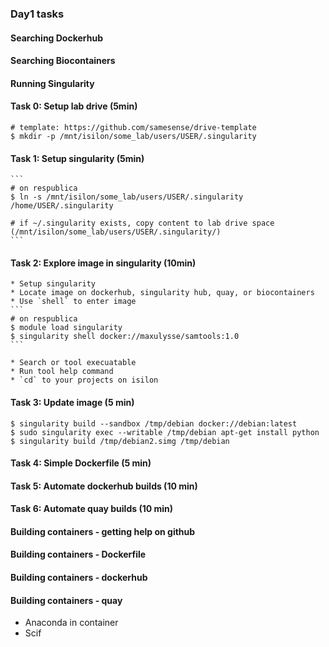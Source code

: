 ### Day1 tasks

#### Searching Dockerhub

#### Searching Biocontainers

#### Running Singularity

#### Task 0: Setup lab drive (5min)
```
# template: https://github.com/samesense/drive-template
$ mkdir -p /mnt/isilon/some_lab/users/USER/.singularity
```

#### Task 1: Setup singularity (5min)
    ```
    # on respublica
    $ ln -s /mnt/isilon/some_lab/users/USER/.singularity /home/USER/.singularity
    
    # if ~/.singularity exists, copy content to lab drive space (/mnt/isilon/some_lab/users/USER/.singularity/)
    ```

#### Task 2: Explore image in singularity (10min)
    * Setup singularity 
    * Locate image on dockerhub, singularity hub, quay, or biocontainers
    * Use `shell` to enter image
    ```
    # on respublica
    $ module load singularity 
    $ singularity shell docker://maxulysse/samtools:1.0
    ```
    
    * Search or tool execuatable
    * Run tool help command
    * `cd` to your projects on isilon

#### Task 3: Update image (5 min)
```
$ singularity build --sandbox /tmp/debian docker://debian:latest
$ sudo singularity exec --writable /tmp/debian apt-get install python
$ singularity build /tmp/debian2.simg /tmp/debian
```

#### Task 4: Simple Dockerfile (5 min)

#### Task 5: Automate dockerhub builds (10 min)

#### Task 6: Automate quay builds (10 min)

#### Building containers - getting help on github

#### Building containers - Dockerfile

#### Building containers - dockerhub

#### Building containers - quay

* Anaconda in container
* Scif
